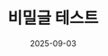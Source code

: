 ---
title: "비밀글 테스트"
date: 2025-09-03
layout: encrypted
encrypted: "ba6a85e62b0de90c241f20624b8a0c344892b1693021a4379062a31b0e1880e4U2FsdGVkX18EaaYQs25gfGhqo5qtoLhHUZT2pyhP/vwZxLN3TM0Ox0/UABvqIcYPaNOtNMWBz8gQBoD1J0fTjw=="
---